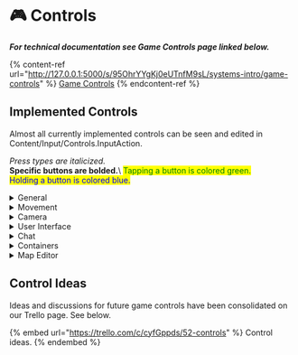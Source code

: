 # 🎮 Controls

_**For technical documentation see Game Controls page linked below.**_

{% content-ref url="http://127.0.0.1:5000/s/95OhrYYgKj0eUTnfM9sL/systems-intro/game-controls" %}
[Game Controls](http://127.0.0.1:5000/s/95OhrYYgKj0eUTnfM9sL/systems-intro/game-controls)
{% endcontent-ref %}

## Implemented Controls <img src="https://lh5.googleusercontent.com/Ehl0gBmuNX6TT-humCSPwn3YneOspwazVQFnBJS5OdHbVJSFyDUDz_GqECHEHrr9x3BIVCmpw368xGqvhtPMXKr2ZZ0aYW4QzQHvpJIX1zNkHEDg7gOVhXrrYYwmhn9lm_pjgK_Wc6-nXYcQJpuOew" alt="" data-size="line">

Almost all currently implemented controls can be seen and edited in Content/Input/Controls.InputAction.

_Press types are italicized._\
**Specific buttons are bolded.**\ <mark style="color:green;">Tapping a button is colored green.</mark>\
<mark style="color:blue;">Holding a button is colored blue.</mark>

<details>

<summary>General</summary>

* _<mark style="color:green;">Tap</mark>_ <mark style="color:green;"></mark><mark style="color:green;">**LMB**</mark> = primary interaction
* _<mark style="color:blue;">Hold</mark>_ <mark style="color:blue;"></mark><mark style="color:blue;">**RMB**</mark> = interaction wheel
* _<mark style="color:green;">Tap</mark>_ <mark style="color:green;"></mark><mark style="color:green;">**X**</mark> = swap active hand

</details>

<details>

<summary>Movement</summary>

* _<mark style="color:green;">Tap</mark>_ <mark style="color:green;">**W/A/S/D**</mark> = move character&#x20;
* _<mark style="color:green;">Tap</mark>_ <mark style="color:green;">**Shift**</mark> = toggle run/walk

</details>

<details>

<summary>Camera</summary>

* _<mark style="color:green;">Tap</mark>_ <mark style="color:green;"></mark><mark style="color:green;">**1/3**</mark> = rotate camera 90 degrees left/right
* _<mark style="color:blue;">Hold</mark>_ <mark style="color:blue;">**1/3**</mark> = rotate camera freely left/right
* _<mark style="color:blue;">Hold</mark>_ <mark style="color:blue;">**-/=**</mark> = rotate camera down/up

</details>

<details>

<summary>User Interface</summary>

* _<mark style="color:green;">Tap</mark>_ <mark style="color:green;">**Esc**</mark> = toggle menu

</details>

<details>

<summary>Chat</summary>

_<mark style="color:green;">Tap</mark>_ <mark style="color:green;">**C**</mark> = toggle chat

</details>

<details>

<summary>Containers</summary>



</details>

<details>

<summary>Map Editor</summary>

* _<mark style="color:green;">Tap</mark>_ <mark style="color:green;">**B**</mark> = toggle map editor
* _<mark style="color:green;">Tap</mark>_ <mark style="color:green;">**R**</mark> = rotate tilemap object
* _<mark style="color:green;">Tap</mark>_ <mark style="color:green;">**LMB**</mark> = place tilemap object
* _<mark style="color:blue;">Hold</mark>_ <mark style="color:blue;">**Shift**</mark> + _<mark style="color:green;">Tap</mark>_ <mark style="color:green;">**LMB**</mark> = replace tilemap object

</details>

## Control Ideas <img src="https://lh5.googleusercontent.com/Ehl0gBmuNX6TT-humCSPwn3YneOspwazVQFnBJS5OdHbVJSFyDUDz_GqECHEHrr9x3BIVCmpw368xGqvhtPMXKr2ZZ0aYW4QzQHvpJIX1zNkHEDg7gOVhXrrYYwmhn9lm_pjgK_Wc6-nXYcQJpuOew" alt="" data-size="line">

Ideas and discussions for future game controls have been consolidated on our Trello page. See below.

{% embed url="https://trello.com/c/cyfGppds/52-controls" %}
Control ideas.
{% endembed %}
